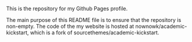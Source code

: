 This is the repository for my Github Pages profile.

The main purpose of this README file is to ensure that the repository is non-empty. The code of the my website is hosted at nownowk/academic-kickstart, which is a fork of sourcethemes/academic-kickstart.
